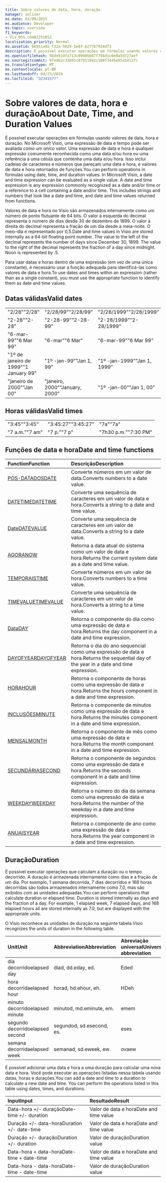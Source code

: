 ```yaml
---
title: Sobre valores de data, hora, duração
manager: soliver
ms.date: 03/09/2015
ms.audience: Developer
ms.topic: overview
f1_keywords:
- Vis_DSS.chm82251852
localization_priority: Normal
ms.assetid: b6951a92-f32a-5829-5e07-b277b7934df3
description: É possível executar operações em fórmulas usando valores de data, hora e duração. No Microsoft Visio, uma expressão de data e tempo pode ser avaliada como um único valor. Uma expressão de data e hora é qualquer expressão comumente reconhecida como uma data e/ou hora ou uma referência a uma célula que contenha uma data e/ou hora. Isso inclui cadeias de caracteres e números que pareçam uma data e hora, e valores de data e hora retornados de funções.
ms.openlocfilehash: 56de919fa713c0948bb87f794d1c6e0a5d727aef
ms.sourcegitcommit: 8fe462c32b91c87911942c188f3445e85a54137c
ms.translationtype: MT
ms.contentlocale: pt-BR
ms.lasthandoff: 04/23/2019
ms.locfileid: "32341577"
---
```

# <a name="about-date-time-and-duration-values"></a><span data-ttu-id="4112d-106">Sobre valores de data, hora e duração</span><span class="sxs-lookup"><span data-stu-id="4112d-106">About Date, Time, and Duration Values</span></span>

<span data-ttu-id="4112d-p102">É possível executar operações em fórmulas usando valores de data, hora e duração. No Microsoft Visio, uma expressão de data e tempo pode ser avaliada como um único valor. Uma expressão de data e hora é qualquer expressão comumente reconhecida como uma data e/ou hora ou uma referência a uma célula que contenha uma data e/ou hora. Isso inclui cadeias de caracteres e números que pareçam uma data e hora, e valores de data e hora retornados de funções.</span><span class="sxs-lookup"><span data-stu-id="4112d-p102">You can perform operations in formulas using date, time, and duration values. In Microsoft Visio, a date and time expression can be evaluated as a single value. A date and time expression is any expression commonly recognized as a date and/or time or a reference to a cell containing a date and/or time. This includes strings and numbers that look like a date and time, and date and time values returned from functions.</span></span>
  
<span data-ttu-id="4112d-p103">Valores de data e hora no Visio são armazenados internamente como um número de ponto flutuante de 64 bits. O valor à esquerda do decimal representa o número de dias desde 30 de dezembro de 1899. O valor à direita do decimal representa a fração de um dia desde a meia-noite. O meio-dia é representado por 0,5.</span><span class="sxs-lookup"><span data-stu-id="4112d-p103">Date and time values in Visio are stored internally as a 64-bit floating point number. The value to the left of the decimal represents the number of days since December 30, 1899. The value to the right of the decimal represents the fraction of a day since midnight. Noon is represented by .5.</span></span>
  
<span data-ttu-id="4112d-115">Para usar datas e horas dentro de uma expressão (em vez de uma única constante), é necessário usar a função adequada para identificá-las como valores de data e hora.</span><span class="sxs-lookup"><span data-stu-id="4112d-115">To use dates and times within an expression (rather than as a single constant), you must use the appropriate function to identify them as date and time values.</span></span>
  
## <a name="valid-dates"></a><span data-ttu-id="4112d-116">Datas válidas</span><span class="sxs-lookup"><span data-stu-id="4112d-116">Valid dates</span></span>

||||
|:-----|:-----|:-----|
| <span data-ttu-id="4112d-117">"2/28"</span><span class="sxs-lookup"><span data-stu-id="4112d-117">"2/28"</span></span>  <br/> | <span data-ttu-id="4112d-118">"2/28/99"</span><span class="sxs-lookup"><span data-stu-id="4112d-118">"2/28/99"</span></span>  <br/> | <span data-ttu-id="4112d-119">"2/28/1999"</span><span class="sxs-lookup"><span data-stu-id="4112d-119">"2/28/1999"</span></span>  <br/> |
| <span data-ttu-id="4112d-120">"2-28"</span><span class="sxs-lookup"><span data-stu-id="4112d-120">"2-28"</span></span>  <br/> | <span data-ttu-id="4112d-121">"2-28-99"</span><span class="sxs-lookup"><span data-stu-id="4112d-121">"2-28-99"</span></span>  <br/> | <span data-ttu-id="4112d-122">"2-28/1999"</span><span class="sxs-lookup"><span data-stu-id="4112d-122">"2-28/1999"</span></span>  <br/> |
| <span data-ttu-id="4112d-123">"6-mar-99"</span><span class="sxs-lookup"><span data-stu-id="4112d-123">"6 Mar 99"</span></span>  <br/> | <span data-ttu-id="4112d-124">"6-mar"</span><span class="sxs-lookup"><span data-stu-id="4112d-124">"6 Mar"</span></span>  <br/> | <span data-ttu-id="4112d-125">"6-mar-99"</span><span class="sxs-lookup"><span data-stu-id="4112d-125">"6 Mar 99"</span></span>  <br/> |
| <span data-ttu-id="4112d-126">"1º de janeiro de 1999"</span><span class="sxs-lookup"><span data-stu-id="4112d-126">"1 January 99"</span></span>  <br/> | <span data-ttu-id="4112d-127">"1º -jan-99"</span><span class="sxs-lookup"><span data-stu-id="4112d-127">"Jan 1, 99"</span></span>  <br/> | <span data-ttu-id="4112d-128">"1º -jan-1999"</span><span class="sxs-lookup"><span data-stu-id="4112d-128">"Jan 1, 1999"</span></span>  <br/> |
| <span data-ttu-id="4112d-129">"janeiro de 2000"</span><span class="sxs-lookup"><span data-stu-id="4112d-129">"Jan 00"</span></span>  <br/> | <span data-ttu-id="4112d-130">"janeiro, 2000"</span><span class="sxs-lookup"><span data-stu-id="4112d-130">"January, 2000"</span></span>  <br/> | <span data-ttu-id="4112d-131">"1º -jan-00"</span><span class="sxs-lookup"><span data-stu-id="4112d-131">"Jan 1, 00"</span></span>  <br/> |
   
## <a name="valid-times"></a><span data-ttu-id="4112d-132">Horas válidas</span><span class="sxs-lookup"><span data-stu-id="4112d-132">Valid times</span></span>

||||
|:-----|:-----|:-----|
| <span data-ttu-id="4112d-133">"3:45"</span><span class="sxs-lookup"><span data-stu-id="4112d-133">"3:45"</span></span>  <br/> | <span data-ttu-id="4112d-134">"3:45:27"</span><span class="sxs-lookup"><span data-stu-id="4112d-134">"3:45:27"</span></span>  <br/> | <span data-ttu-id="4112d-135">"7a"</span><span class="sxs-lookup"><span data-stu-id="4112d-135">"7a"</span></span>  <br/> |
| <span data-ttu-id="4112d-136">"7 a.m."</span><span class="sxs-lookup"><span data-stu-id="4112d-136">"7 am"</span></span>  <br/> | <span data-ttu-id="4112d-137">"7 p."</span><span class="sxs-lookup"><span data-stu-id="4112d-137">"7 p"</span></span>  <br/> | <span data-ttu-id="4112d-138">"7h30 p.m."</span><span class="sxs-lookup"><span data-stu-id="4112d-138">"7:30 PM"</span></span>  <br/> |
   
## <a name="date-and-time-functions"></a><span data-ttu-id="4112d-139">Funções de data e hora</span><span class="sxs-lookup"><span data-stu-id="4112d-139">Date and time functions</span></span>

|<span data-ttu-id="4112d-140">**Function**</span><span class="sxs-lookup"><span data-stu-id="4112d-140">**Function**</span></span>|<span data-ttu-id="4112d-141">**Descrição**</span><span class="sxs-lookup"><span data-stu-id="4112d-141">**Description**</span></span>|
|:-----|:-----|
|[<span data-ttu-id="4112d-142">PÓS-DATADOS</span><span class="sxs-lookup"><span data-stu-id="4112d-142">DATE</span></span>](date-function-visioshapesheet.md) <br/> | <span data-ttu-id="4112d-143">Converte números em um valor de data.</span><span class="sxs-lookup"><span data-stu-id="4112d-143">Converts numbers to a date value.</span></span>  <br/> |
|[<span data-ttu-id="4112d-144">DATETIME</span><span class="sxs-lookup"><span data-stu-id="4112d-144">DATETIME</span></span>](datetime-function.md) <br/> | <span data-ttu-id="4112d-145">Converte uma sequência de caracteres em um valor de data e hora.</span><span class="sxs-lookup"><span data-stu-id="4112d-145">Converts a string to a date and time value.</span></span>  <br/> |
|[<span data-ttu-id="4112d-146">Date</span><span class="sxs-lookup"><span data-stu-id="4112d-146">DATEVALUE</span></span>](datevalue-function-visioshapesheet.md) <br/> | <span data-ttu-id="4112d-147">Converte uma sequência de caracteres em um valor de data.</span><span class="sxs-lookup"><span data-stu-id="4112d-147">Converts a string to a date value.</span></span>  <br/> |
|[<span data-ttu-id="4112d-148">AGORA</span><span class="sxs-lookup"><span data-stu-id="4112d-148">NOW</span></span>](now-function-visioshapesheet.md) <br/> | <span data-ttu-id="4112d-149">Retorna a data atual do sistema como um valor de data e hora.</span><span class="sxs-lookup"><span data-stu-id="4112d-149">Returns the current system date as a date and time value.</span></span>  <br/> |
|[<span data-ttu-id="4112d-150">TEMPORAIS</span><span class="sxs-lookup"><span data-stu-id="4112d-150">TIME</span></span>](time-function-visioshapesheet.md) <br/> | <span data-ttu-id="4112d-151">Converte números em um valor de hora.</span><span class="sxs-lookup"><span data-stu-id="4112d-151">Converts numbers to a time value.</span></span>  <br/> |
|[<span data-ttu-id="4112d-152">TIMEVALUE</span><span class="sxs-lookup"><span data-stu-id="4112d-152">TIMEVALUE</span></span>](timevalue-function-visioshapesheet.md) <br/> | <span data-ttu-id="4112d-153">Converte uma sequência de caracteres em um valor de hora.</span><span class="sxs-lookup"><span data-stu-id="4112d-153">Converts a string to a time value.</span></span>  <br/> |
|[<span data-ttu-id="4112d-154">Data</span><span class="sxs-lookup"><span data-stu-id="4112d-154">DAY</span></span>](day-function-visioshapesheet.md) <br/> | <span data-ttu-id="4112d-155">Retorna o componente do dia como uma expressão de data e hora.</span><span class="sxs-lookup"><span data-stu-id="4112d-155">Returns the day component in a date and time expression.</span></span>  <br/> |
|[<span data-ttu-id="4112d-156">DAYOFYEAR</span><span class="sxs-lookup"><span data-stu-id="4112d-156">DAYOFYEAR</span></span>](dayofyear-function.md) <br/> | <span data-ttu-id="4112d-157">Retorna o dia do ano sequencial como uma expressão de data e hora.</span><span class="sxs-lookup"><span data-stu-id="4112d-157">Returns the sequential day of the year in a date and time expression.</span></span>  <br/> |
|[<span data-ttu-id="4112d-158">HORA</span><span class="sxs-lookup"><span data-stu-id="4112d-158">HOUR</span></span>](hour-function-visioshapesheet.md) <br/> | <span data-ttu-id="4112d-159">Retorna o componente de horas como uma expressão de data e hora.</span><span class="sxs-lookup"><span data-stu-id="4112d-159">Returns the hours component in a date and time expression.</span></span>  <br/> |
|[<span data-ttu-id="4112d-160">INCLUSÕES</span><span class="sxs-lookup"><span data-stu-id="4112d-160">MINUTE</span></span>](minute-function-visioshapesheet.md) <br/> | <span data-ttu-id="4112d-161">Retorna o componente de minutos como uma expressão de data e hora.</span><span class="sxs-lookup"><span data-stu-id="4112d-161">Returns the minutes component in a date and time expression.</span></span>  <br/> |
|[<span data-ttu-id="4112d-162">MENSAL</span><span class="sxs-lookup"><span data-stu-id="4112d-162">MONTH</span></span>](month-function-visioshapesheet.md) <br/> | <span data-ttu-id="4112d-163">Retorna o componente de mês como uma expressão de data e hora.</span><span class="sxs-lookup"><span data-stu-id="4112d-163">Returns the month component in a date and time expression.</span></span>  <br/> |
|[<span data-ttu-id="4112d-164">SECUNDÁRIA</span><span class="sxs-lookup"><span data-stu-id="4112d-164">SECOND</span></span>](second-function-visioshapesheet.md) <br/> | <span data-ttu-id="4112d-165">Retorna o componente de segundos como uma expressão de data e hora.</span><span class="sxs-lookup"><span data-stu-id="4112d-165">Returns the seconds component in a date and time expression.</span></span>  <br/> |
|[<span data-ttu-id="4112d-166">WEEKDAY</span><span class="sxs-lookup"><span data-stu-id="4112d-166">WEEKDAY</span></span>](weekday-function-visioshapesheet.md) <br/> | <span data-ttu-id="4112d-167">Retorna o número do dia da semana como uma expressão de data e hora.</span><span class="sxs-lookup"><span data-stu-id="4112d-167">Returns the number of the weekday in a date and time expression.</span></span>  <br/> |
|[<span data-ttu-id="4112d-168">ANUAIS</span><span class="sxs-lookup"><span data-stu-id="4112d-168">YEAR</span></span>](year-function-visioshapesheet.md) <br/> | <span data-ttu-id="4112d-169">Retorna o componente de ano como uma expressão de data e hora.</span><span class="sxs-lookup"><span data-stu-id="4112d-169">Returns the year component in a date and time expression.</span></span>  <br/> |
   
## <a name="duration"></a><span data-ttu-id="4112d-170">Duração</span><span class="sxs-lookup"><span data-stu-id="4112d-170">Duration</span></span>

<span data-ttu-id="4112d-p104">É possível executar operações que calculam a duração ou o tempo decorrido. A duração é armazenada internamente como dias e a fração de um dia. Por exemplo, 1 semana decorrida, 7 dias decorridos e 168 horas decorridas são todos armazenados internamente como 7,0, mas são exibidos com as unidades adequadas.</span><span class="sxs-lookup"><span data-stu-id="4112d-p104">You can perform operations that calculate duration or elapsed time. Duration is stored internally as days and the fraction of a day. For example, 1 elapsed week, 7 elapsed days, and 168 elapsed hours all are stored internally as 7.0, but are displayed with the appropriate units.</span></span>
  
<span data-ttu-id="4112d-174">O Visio reconhece as unidades de duração na seguinte tabela.</span><span class="sxs-lookup"><span data-stu-id="4112d-174">Visio recognizes the units of duration in the following table.</span></span>
  
|<span data-ttu-id="4112d-175">**Unit**</span><span class="sxs-lookup"><span data-stu-id="4112d-175">**Unit**</span></span>|<span data-ttu-id="4112d-176">**Abbreviation**</span><span class="sxs-lookup"><span data-stu-id="4112d-176">**Abbreviation**</span></span>|<span data-ttu-id="4112d-177">**Abreviação universal**</span><span class="sxs-lookup"><span data-stu-id="4112d-177">**Universal abbreviation**</span></span>|
|:-----|:-----|:-----|
| <span data-ttu-id="4112d-178">dia decorrido</span><span class="sxs-lookup"><span data-stu-id="4112d-178">elapsed day</span></span>  <br/> | <span data-ttu-id="4112d-179">diad, dd.</span><span class="sxs-lookup"><span data-stu-id="4112d-179">eday, ed.</span></span>  <br/> | <span data-ttu-id="4112d-180">Ed</span><span class="sxs-lookup"><span data-stu-id="4112d-180">ed</span></span>  <br/> |
| <span data-ttu-id="4112d-181">hora decorrida</span><span class="sxs-lookup"><span data-stu-id="4112d-181">elapsed hour</span></span>  <br/> | <span data-ttu-id="4112d-182">horad, hd.</span><span class="sxs-lookup"><span data-stu-id="4112d-182">ehour, eh.</span></span>  <br/> | <span data-ttu-id="4112d-183">HD</span><span class="sxs-lookup"><span data-stu-id="4112d-183">eh</span></span>  <br/> |
| <span data-ttu-id="4112d-184">minuto decorrido</span><span class="sxs-lookup"><span data-stu-id="4112d-184">elapsed minute</span></span>  <br/> | <span data-ttu-id="4112d-185">minutod, md.</span><span class="sxs-lookup"><span data-stu-id="4112d-185">eminute, em.</span></span>  <br/> | <span data-ttu-id="4112d-186">em</span><span class="sxs-lookup"><span data-stu-id="4112d-186">em</span></span>  <br/> |
| <span data-ttu-id="4112d-187">segundo decorrido</span><span class="sxs-lookup"><span data-stu-id="4112d-187">elapsed second</span></span>  <br/> | <span data-ttu-id="4112d-188">segundod, sd.</span><span class="sxs-lookup"><span data-stu-id="4112d-188">esecond, es.</span></span>  <br/> | <span data-ttu-id="4112d-189">es</span><span class="sxs-lookup"><span data-stu-id="4112d-189">es</span></span>  <br/> |
| <span data-ttu-id="4112d-190">semana decorrida</span><span class="sxs-lookup"><span data-stu-id="4112d-190">elapsed week</span></span>  <br/> | <span data-ttu-id="4112d-191">semanad, sd.</span><span class="sxs-lookup"><span data-stu-id="4112d-191">eweek, ew.</span></span>  <br/> | <span data-ttu-id="4112d-192">ova</span><span class="sxs-lookup"><span data-stu-id="4112d-192">ew</span></span>  <br/> |
   
<span data-ttu-id="4112d-p105">É possível adicionar uma data e hora a uma duração para calcular uma nova data e hora. Você pode executar as operações listadas nessa tabela usando datas, horas e durações.</span><span class="sxs-lookup"><span data-stu-id="4112d-p105">You can add a date and time to a duration to calculate a new date and time. You can perform the operations listed in this table using dates, times, and durations.</span></span>
  
|<span data-ttu-id="4112d-195">**Input**</span><span class="sxs-lookup"><span data-stu-id="4112d-195">**Input**</span></span>|<span data-ttu-id="4112d-196">**Resultado**</span><span class="sxs-lookup"><span data-stu-id="4112d-196">**Result**</span></span>|
|:-----|:-----|
| <span data-ttu-id="4112d-197">Data-hora +/- duração</span><span class="sxs-lookup"><span data-stu-id="4112d-197">Date-time +/- duration</span></span>  <br/> | <span data-ttu-id="4112d-198">Valor de data e hora</span><span class="sxs-lookup"><span data-stu-id="4112d-198">Date and time value</span></span>  <br/> |
| <span data-ttu-id="4112d-199">Duração +/- data-hora</span><span class="sxs-lookup"><span data-stu-id="4112d-199">Duration +/- date-time</span></span>  <br/> | <span data-ttu-id="4112d-200">Valor de data e hora</span><span class="sxs-lookup"><span data-stu-id="4112d-200">Date and time value</span></span>  <br/> |
| <span data-ttu-id="4112d-201">Duração +/- duração</span><span class="sxs-lookup"><span data-stu-id="4112d-201">Duration +/- duration</span></span>  <br/> | <span data-ttu-id="4112d-202">Valor de duração</span><span class="sxs-lookup"><span data-stu-id="4112d-202">Duration value</span></span>  <br/> |
| <span data-ttu-id="4112d-203">Data-hora + data-hora</span><span class="sxs-lookup"><span data-stu-id="4112d-203">Date-time + date-time</span></span>  <br/> | <span data-ttu-id="4112d-204">Valor de data e hora</span><span class="sxs-lookup"><span data-stu-id="4112d-204">Date and time value</span></span>  <br/> |
| <span data-ttu-id="4112d-205">Data-hora - data-hora</span><span class="sxs-lookup"><span data-stu-id="4112d-205">Date-time - date-time</span></span>  <br/> | <span data-ttu-id="4112d-206">Valor de duração</span><span class="sxs-lookup"><span data-stu-id="4112d-206">Duration value</span></span>  <br/> |
   

